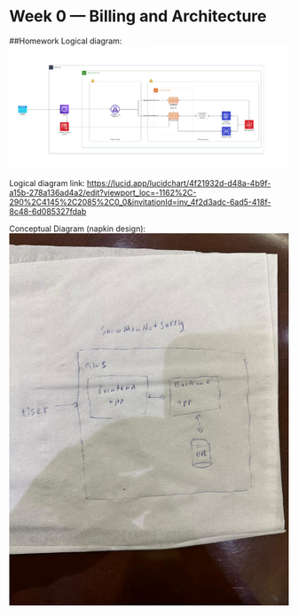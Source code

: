 # Week 0 — Billing and Architecture

##Homework
Logical diagram:
![Alt text](https://github.com/Doumham-Armah/aws-bootcamp-cruddur-2023/blob/main/journal/logical_diagram.PNG)

Logical diagram link: 
https://lucid.app/lucidchart/4f21932d-d48a-4b9f-a15b-278a136ad4a2/edit?viewport_loc=-1162%2C-290%2C4145%2C2085%2C0_0&invitationId=inv_4f2d3adc-6ad5-418f-8c48-6d085327fdab


 Conceptual Diagram (napkin design):
![Alt text](https://github.com/Doumham-Armah/aws-bootcamp-cruddur-2023/blob/main/journal/napkin_design.jpg)
